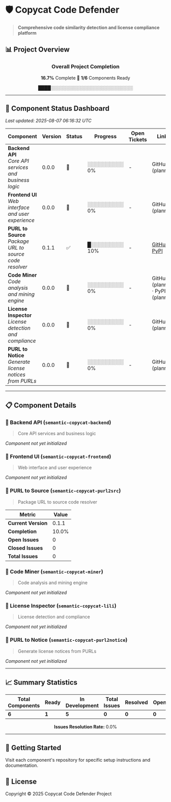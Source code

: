 # 🛡️ Copycat Code Defender

> **Comprehensive code similarity detection and license compliance platform**

## 📊 Project Overview

<div align="center">

### Overall Project Completion

**16.7%** Complete 🔴 **1/6** Components Ready

████░░░░░░░░░░░░░░░░░░░░░░░░░░

</div>

---

## 🎯 Component Status Dashboard

*Last updated: 2025-08-07 06:16:32 UTC*

| Component | Version | Status | Progress | Open Tickets | Links |
|-----------|---------|--------|----------|--------------|-------|
| **Backend API**<br/>*Core API services and business logic* | 0.0.0 | 🚧 | ░░░░░░░░░░ 0% | - | GitHub (planned) |
| **Frontend UI**<br/>*Web interface and user experience* | 0.0.0 | 🚧 | ░░░░░░░░░░ 0% | - | GitHub (planned) |
| **PURL to Source**<br/>*Package URL to source code resolver* | 0.1.1 | ✅ | █░░░░░░░░░ 10% | - | [GitHub](https://github.com/oscarvalenzuelab/semantic-copycat-purl2src) · [PyPI](https://pypi.org/project/semantic-copycat-purl2src/) |
| **Code Miner**<br/>*Code analysis and mining engine* | 0.0.0 | 🚧 | ░░░░░░░░░░ 0% | - | GitHub (planned) · PyPI (planned) |
| **License Inspector**<br/>*License detection and compliance* | 0.0.0 | 🚧 | ░░░░░░░░░░ 0% | - | GitHub (planned) |
| **PURL to Notice**<br/>*Generate license notices from PURLs* | 0.0.0 | 🚧 | ░░░░░░░░░░ 0% | - | GitHub (planned) |


---

## 📋 Component Details

### 🔴 Backend API (`semantic-copycat-backend`)

> Core API services and business logic

*Component not yet initialized*

### 🔴 Frontend UI (`semantic-copycat-frontend`)

> Web interface and user experience

*Component not yet initialized*

### 🔴 PURL to Source (`semantic-copycat-purl2src`)

> Package URL to source code resolver

| Metric | Value |
|--------|-------|
| **Current Version** | 0.1.1 |
| **Completion** | 10.0% |
| **Open Issues** | 0 |
| **Closed Issues** | 0 |
| **Total Issues** | 0 |

### 🔴 Code Miner (`semantic-copycat-miner`)

> Code analysis and mining engine

*Component not yet initialized*

### 🔴 License Inspector (`semantic-copycat-lili`)

> License detection and compliance

*Component not yet initialized*

### 🔴 PURL to Notice (`semantic-copycat-purl2notice`)

> Generate license notices from PURLs

*Component not yet initialized*

---

## 📈 Summary Statistics

<div align="center">

| Total Components | Ready | In Development | Total Issues | Resolved | Open |
|-----------------|-------|----------------|--------------|----------|------|
| **6** | **1** | **5** | **0** | **0** | **0** |

**Issues Resolution Rate:** 0.0%

</div>

---

## 🚀 Getting Started

Visit each component's repository for specific setup instructions and documentation.

## 📄 License

Copyright © 2025 Copycat Code Defender Project
